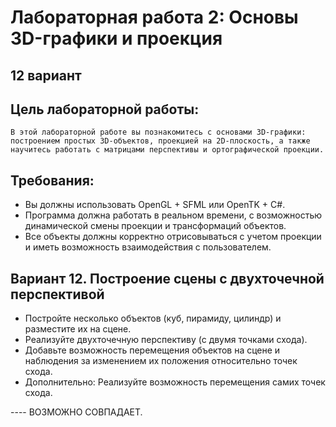 # Лабораторная работа 2: Основы 3D-графики и проекция
## **12 вариант**

## Цель лабораторной работы:

```
В этой лабораторной работе вы познакомитесь с основами 3D-графики: построением простых 3D-объектов, проекцией на 2D-плоскость, а также научитесь работать с матрицами перспективы и ортографической проекции.
```

## Требования:
- Вы должны использовать OpenGL + SFML или OpenTK + C#.
- Программа должна работать в реальном времени, с возможностью динамической смены проекции и трансформаций объектов.
- Все объекты должны корректно отрисовываться с учетом проекции и иметь возможность взаимодействия с пользователем.

## Вариант 12. Построение сцены с двухточечной перспективой
- Постройте несколько объектов (куб, пирамиду, цилиндр) и разместите их на сцене.
- Реализуйте двухточечную перспективу (с двумя точками схода).
- Добавьте возможность перемещения объектов на сцене и наблюдения за изменением их положения относительно точек схода.
- Дополнительно: Реализуйте возможность перемещения самих точек схода.




---- ВОЗМОЖНО СОВПАДАЕТ.